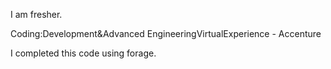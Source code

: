 I am fresher. 

Coding:Development&Advanced EngineeringVirtualExperience - Accenture

I completed this code using forage.
